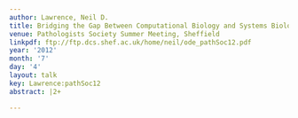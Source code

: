 ```yaml
---
author: Lawrence, Neil D.
title: Bridging the Gap Between Computational Biology and Systems Biology
venue: Pathologists Society Summer Meeting, Sheffield
linkpdf: ftp://ftp.dcs.shef.ac.uk/home/neil/ode_pathSoc12.pdf
year: '2012'
month: '7'
day: '4'
layout: talk
key: Lawrence:pathSoc12
abstract: |2+

---
```

